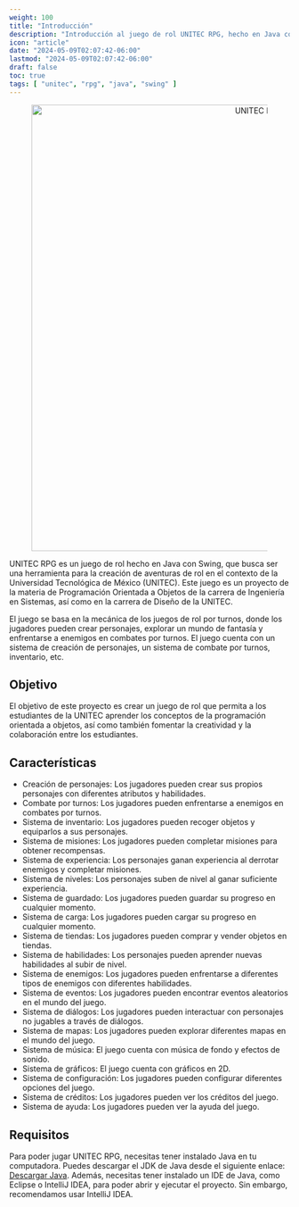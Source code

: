 ```yaml
---
weight: 100
title: "Introducción"
description: "Introducción al juego de rol UNITEC RPG, hecho en Java con Swing."
icon: "article"
date: "2024-05-09T02:07:42-06:00"
lastmod: "2024-05-09T02:07:42-06:00"
draft: false
toc: true
tags: [ "unitec", "rpg", "java", "swing" ]
---
```


<figure style="text-align: center">
  <img src="/rpg-unitec/images/brand.jpg" alt="UNITEC RPG" class="img-fluid" width="800">
</figure>

UNITEC RPG es un juego de rol hecho en Java con Swing, que busca ser una herramienta para la creación de aventuras de
rol en el contexto de la Universidad Tecnológica de México (UNITEC). Este juego es un proyecto de la materia de
Programación Orientada a Objetos de la carrera de Ingeniería en Sistemas, así como en la carrera de Diseño de la UNITEC.

El juego se basa en la mecánica de los juegos de rol por turnos, donde los jugadores pueden crear personajes, explorar
un mundo de fantasía y enfrentarse a enemigos en combates por turnos. El juego cuenta con un sistema de creación de
personajes, un sistema de combate por turnos, inventario, etc.

## Objetivo

El objetivo de este proyecto es crear un juego de rol que permita a los estudiantes de la UNITEC aprender los conceptos
de la programación orientada a objetos, así como también fomentar la creatividad y la colaboración entre los
estudiantes.

## Características

- Creación de personajes: Los jugadores pueden crear sus propios personajes con diferentes atributos y habilidades.
- Combate por turnos: Los jugadores pueden enfrentarse a enemigos en combates por turnos.
- Sistema de inventario: Los jugadores pueden recoger objetos y equiparlos a sus personajes.
- Sistema de misiones: Los jugadores pueden completar misiones para obtener recompensas.
- Sistema de experiencia: Los personajes ganan experiencia al derrotar enemigos y completar misiones.
- Sistema de niveles: Los personajes suben de nivel al ganar suficiente experiencia.
- Sistema de guardado: Los jugadores pueden guardar su progreso en cualquier momento.
- Sistema de carga: Los jugadores pueden cargar su progreso en cualquier momento.
- Sistema de tiendas: Los jugadores pueden comprar y vender objetos en tiendas.
- Sistema de habilidades: Los personajes pueden aprender nuevas habilidades al subir de nivel.
- Sistema de enemigos: Los jugadores pueden enfrentarse a diferentes tipos de enemigos con diferentes habilidades.
- Sistema de eventos: Los jugadores pueden encontrar eventos aleatorios en el mundo del juego.
- Sistema de diálogos: Los jugadores pueden interactuar con personajes no jugables a través de diálogos.
- Sistema de mapas: Los jugadores pueden explorar diferentes mapas en el mundo del juego.
- Sistema de música: El juego cuenta con música de fondo y efectos de sonido.
- Sistema de gráficos: El juego cuenta con gráficos en 2D.
- Sistema de configuración: Los jugadores pueden configurar diferentes opciones del juego.
- Sistema de créditos: Los jugadores pueden ver los créditos del juego.
- Sistema de ayuda: Los jugadores pueden ver la ayuda del juego.

## Requisitos

Para poder jugar UNITEC RPG, necesitas tener instalado Java en tu computadora. Puedes descargar el JDK de Java desde el
siguiente enlace: [Descargar Java](https://www.java.com/es/download/). Además, necesitas tener instalado un IDE de Java,
como Eclipse o IntelliJ IDEA, para poder abrir y ejecutar el proyecto. Sin embargo, recomendamos usar IntelliJ IDEA.